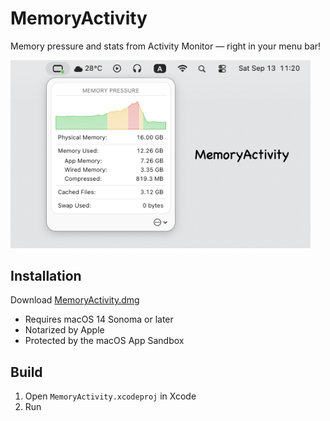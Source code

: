 # MemoryActivity

Memory pressure and stats from Activity Monitor — right in your menu bar!

<img width="480" src="project/screenshot.png">

## Installation

Download [MemoryActivity.dmg](https://github.com/skw398/MemoryActivity/releases/download/1.0.3/MemoryActivity.dmg)

- Requires macOS 14 Sonoma or later
- Notarized by Apple
- Protected by the macOS App Sandbox

## Build

1. Open `MemoryActivity.xcodeproj` in Xcode
1. Run
